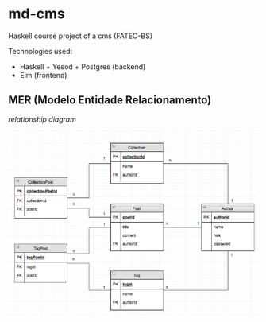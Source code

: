 # md-cms
Haskell course project of a cms (FATEC-BS)

Technologies used:
- Haskell + Yesod + Postgres (backend)
- Elm (frontend)

## MER (Modelo Entidade Relacionamento)

*relationship diagram*

![mer-md-cms](https://raw.githubusercontent.com/hugobessaa/md-cms/master/mer-md-cms.png)
